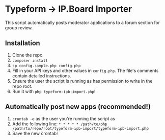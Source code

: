 Typeform -> IP.Board Importer
=============================
This script automatically posts moderator applications to a forum section for group review.

Installation
------------
1. Clone the repo.
2. `composer install`
3. `cp config.sample.php config.php`
4. Fill in your API keys and other values in `config.php`. The file's comments contain detailed instructions.
5. Ensure the user the script is running as has permission to write in the repo root.
6. Run it with `php typeform-ipb-import.php`!

Automatically post new apps (recommended!)
------------------------------------------
1. `crontab -e` as the user you're running the script as
2. Add the following line: `* * * * * /path/to/php /path/to/repo/root/typeform-ipb-import/typeform-ipb-import.php`
3. Save the new crontab!
